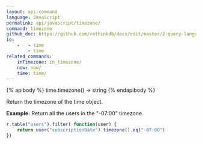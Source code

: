 ```yaml
---
layout: api-command 
language: JavaScript
permalink: api/javascript/timezone/
command: timezone 
github_doc: https://github.com/rethinkdb/docs/edit/master/2-query-language/api/javascript/dates-and-times/timezone.md
io:
    -   - time
        - time
related_commands:
    inTimezone: in_timezone/
    now: now/
    time: time/
---
```


{% apibody %}
time.timezone() &rarr; string
{% endapibody %}

Return the timezone of the time object.

__Example:__ Return all the users in the "-07:00" timezone.

```js
r.table("users").filter( function(user) {
    return user("subscriptionDate").timezone().eq("-07:00")
})
```


